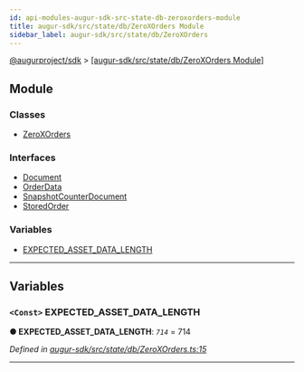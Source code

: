 ```yaml
---
id: api-modules-augur-sdk-src-state-db-zeroxorders-module
title: augur-sdk/src/state/db/ZeroXOrders Module
sidebar_label: augur-sdk/src/state/db/ZeroXOrders
---
```


[@augurproject/sdk](api-readme.md) > [[augur-sdk/src/state/db/ZeroXOrders Module]](api-modules-augur-sdk-src-state-db-zeroxorders-module.md)

## Module

### Classes

* [ZeroXOrders](api-classes-augur-sdk-src-state-db-zeroxorders-zeroxorders.md)

### Interfaces

* [Document](api-interfaces-augur-sdk-src-state-db-zeroxorders-document.md)
* [OrderData](api-interfaces-augur-sdk-src-state-db-zeroxorders-orderdata.md)
* [SnapshotCounterDocument](api-interfaces-augur-sdk-src-state-db-zeroxorders-snapshotcounterdocument.md)
* [StoredOrder](api-interfaces-augur-sdk-src-state-db-zeroxorders-storedorder.md)

### Variables

* [EXPECTED_ASSET_DATA_LENGTH](api-modules-augur-sdk-src-state-db-zeroxorders-module.md#expected_asset_data_length)

---

## Variables

<a id="expected_asset_data_length"></a>

### `<Const>` EXPECTED_ASSET_DATA_LENGTH

**● EXPECTED_ASSET_DATA_LENGTH**: *`714`* = 714

*Defined in [augur-sdk/src/state/db/ZeroXOrders.ts:15](https://github.com/AugurProject/augur/blob/0787bf1a23/packages/augur-sdk/src/state/db/ZeroXOrders.ts#L15)*

___

